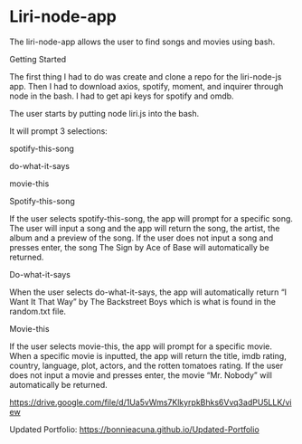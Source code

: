 # Liri-node-app

The liri-node-app allows the user to find songs and movies using bash.

Getting Started

The first thing I had to do was create and clone a repo for the liri-node-js app.  Then I had to download axios, spotify, moment, and inquirer through node in the bash.  I had to get api keys for spotify and omdb.

The user starts by putting node liri.js into the bash.

It will prompt 3 selections:

 spotify-this-song
 
 do-what-it-says
 
 movie-this

Spotify-this-song

 If the user selects spotify-this-song, the app will prompt for a specific song.  The user will input a song and the app will return the song, the artist, the album and a preview of the song.  If the user does not input a song and presses enter, the song The Sign by Ace of Base will automatically be returned.

Do-what-it-says

 When the user selects do-what-it-says, the app will automatically return “I Want It That Way” by The Backstreet Boys which is what is found in the random.txt file.

Movie-this

 If the user selects movie-this, the app will prompt for a specific movie.  When a specific movie is inputted, the app will return the title, imdb rating, country, language, plot, actors, and the rotten tomatoes rating.  If the user does not input a movie and presses enter, the movie “Mr. Nobody” will automatically be returned.

 




https://drive.google.com/file/d/1Ua5vWms7KlkyrpkBhks6Vvq3adPU5LLK/view

Updated Portfolio: https://bonnieacuna.github.io/Updated-Portfolio
